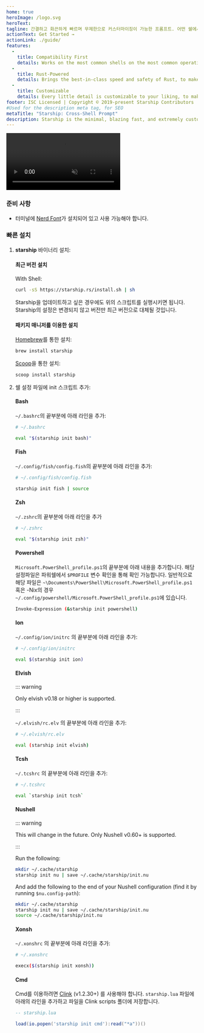 ```yaml
---
home: true
heroImage: /logo.svg
heroText:
tagline: 간결하고 화끈하게 빠르며 무제한으로 커스터마이징이 가능한 프롬프트. 어떤 쉘에서든 사용할 수 있습니다!
actionText: Get Started →
actionLink: ./guide/
features:
  - 
    title: Compatibility First
    details: Works on the most common shells on the most common operating systems. Use it everywhere!
  - 
    title: Rust-Powered
    details: Brings the best-in-class speed and safety of Rust, to make your prompt as quick and reliable as possible.
  - 
    title: Customizable
    details: Every little detail is customizable to your liking, to make this prompt as minimal or feature-rich as you'd like it to be.
footer: ISC Licensed | Copyright © 2019-present Starship Contributors
#Used for the description meta tag, for SEO
metaTitle: "Starship: Cross-Shell Prompt"
description: Starship is the minimal, blazing fast, and extremely customizable prompt for any shell! Shows the information you need, while staying sleek and minimal. Quick installation available for Bash, Fish, ZSH, Ion, Tcsh, Elvish, Nu, Xonsh, Cmd, and PowerShell.
---
```


<div class="center">
  <video class="demo-video" muted autoplay loop playsinline>
    <source src="/demo.webm" type="video/webm">
    <source src="/demo.mp4" type="video/mp4">
  </video>
</div>

### 준비 사항

- 터미널에 [Nerd Font](https://www.nerdfonts.com/)가 설치되어 있고 사용 가능해야 합니다.

### 빠른 설치

1. **starship** 바이너리 설치:


   #### 최근 버전 설치

   With Shell:

   ```sh
   curl -sS https://starship.rs/install.sh | sh
   ```

   Starship을 업데이트하고 싶은 경우에도 위의 스크립트를 실행시키면 됩니다. Starship의 설정은 변경되지 않고 버전만 최근 버전으로 대체될 것입니다.


   #### 패키지 매니저를 이용한 설치

   [Homebrew](https://brew.sh/)를 통한 설치:

   ```sh
   brew install starship
   ```

   [Scoop](https://scoop.sh)을 통한 설치:

   ```powershell
   scoop install starship
   ```

1. 쉘 설정 파일에 init 스크립트 추가:


   #### Bash

   `~/.bashrc`의 끝부분에 아래 라인을 추가:

   ```sh
   # ~/.bashrc

   eval "$(starship init bash)"
   ```


   #### Fish

   `~/.config/fish/config.fish`의 끝부분에 아래 라인을 추가:

   ```sh
   # ~/.config/fish/config.fish

   starship init fish | source
   ```


   #### Zsh

   `~/.zshrc`의 끝부분에 아래 라인을 추가

   ```sh
   # ~/.zshrc

   eval "$(starship init zsh)"
   ```


   #### Powershell

   `Microsoft.PowerShell_profile.ps1`의 끝부분에 아래 내용을 추가합니다. 해당 설정파일은 파워쉘에서 `$PROFILE` 변수 확인을 통해 확인 가능합니다. 일반적으로 해당 파일은 `~\Documents\PowerShell\Microsoft.PowerShell_profile.ps1` 혹은 -Nix의 경우 `~/.config/powershell/Microsoft.PowerShell_profile.ps1`에 있습니다.

   ```sh
   Invoke-Expression (&starship init powershell)
   ```


   #### Ion

   `~/.config/ion/initrc` 의 끝부분에 아래 라인을 추가:

   ```sh
   # ~/.config/ion/initrc

   eval $(starship init ion)
   ```


   #### Elvish

   ::: warning

   Only elvish v0.18 or higher is supported.

   :::

   `~/.elvish/rc.elv` 의 끝부분에 아래 라인을 추가:

   ```sh
   # ~/.elvish/rc.elv

   eval (starship init elvish)
   ```


   #### Tcsh

   `~/.tcshrc` 의 끝부분에 아래 라인을 추가:

   ```sh
   # ~/.tcshrc

   eval `starship init tcsh`
   ```


   #### Nushell

   ::: warning

   This will change in the future. Only Nushell v0.60+ is supported.

   :::

   Run the following:
   ```sh
   mkdir ~/.cache/starship
   starship init nu | save ~/.cache/starship/init.nu
   ```

   And add the following to the end of your Nushell configuration (find it by running `$nu.config-path`):

   ```sh
   mkdir ~/.cache/starship
   starship init nu | save ~/.cache/starship/init.nu
   source ~/.cache/starship/init.nu
   ```

   #### Xonsh

   `~/.xonshrc` 의 끝부분에 아래 라인을 추가:

   ```sh
   # ~/.xonshrc

   execx($(starship init xonsh))
   ```


   #### Cmd

   Cmd를 이용하려면 [Clink](https://chrisant996.github.io/clink/clink.html) (v1.2.30+) 를 사용해야 합니다. `starship.lua` 파일에 아래의 라인을 추가하고 파일을 Clink scripts 폴더에 저장합니다.

   ```lua
   -- starship.lua

   load(io.popen('starship init cmd'):read("*a"))()
   ```
